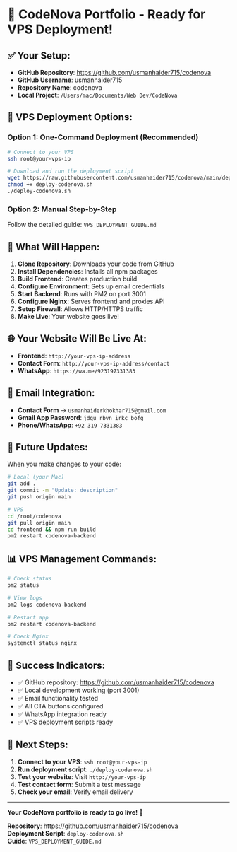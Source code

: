 # 🎉 CodeNova Portfolio - Ready for VPS Deployment!

## ✅ **Your Setup:**

- **GitHub Repository**: https://github.com/usmanhaider715/codenova
- **GitHub Username**: usmanhaider715
- **Repository Name**: codenova
- **Local Project**: `/Users/mac/Documents/Web Dev/CodeNova`

## 🚀 **VPS Deployment Options:**

### **Option 1: One-Command Deployment (Recommended)**

```bash
# Connect to your VPS
ssh root@your-vps-ip

# Download and run the deployment script
wget https://raw.githubusercontent.com/usmanhaider715/codenova/main/deploy-codenova.sh
chmod +x deploy-codenova.sh
./deploy-codenova.sh
```

### **Option 2: Manual Step-by-Step**

Follow the detailed guide: `VPS_DEPLOYMENT_GUIDE.md`

## 🎯 **What Will Happen:**

1. **Clone Repository**: Downloads your code from GitHub
2. **Install Dependencies**: Installs all npm packages
3. **Build Frontend**: Creates production build
4. **Configure Environment**: Sets up email credentials
5. **Start Backend**: Runs with PM2 on port 3001
6. **Configure Nginx**: Serves frontend and proxies API
7. **Setup Firewall**: Allows HTTP/HTTPS traffic
8. **Make Live**: Your website goes live!

## 🌐 **Your Website Will Be Live At:**

- **Frontend**: `http://your-vps-ip-address`
- **Contact Form**: `http://your-vps-ip-address/contact`
- **WhatsApp**: `https://wa.me/923197331383`

## 📧 **Email Integration:**

- **Contact Form** → `usmanhaiderkhokhar715@gmail.com`
- **Gmail App Password**: `jdqu rbvn irkc bofg`
- **Phone/WhatsApp**: `+92 319 7331383`

## 🔄 **Future Updates:**

When you make changes to your code:

```bash
# Local (your Mac)
git add .
git commit -m "Update: description"
git push origin main

# VPS
cd /root/codenova
git pull origin main
cd frontend && npm run build
pm2 restart codenova-backend
```

## 📊 **VPS Management Commands:**

```bash
# Check status
pm2 status

# View logs
pm2 logs codenova-backend

# Restart app
pm2 restart codenova-backend

# Check Nginx
systemctl status nginx
```

## 🎉 **Success Indicators:**

- ✅ GitHub repository: https://github.com/usmanhaider715/codenova
- ✅ Local development working (port 3001)
- ✅ Email functionality tested
- ✅ All CTA buttons configured
- ✅ WhatsApp integration ready
- ✅ VPS deployment scripts ready

## 🚀 **Next Steps:**

1. **Connect to your VPS**: `ssh root@your-vps-ip`
2. **Run deployment script**: `./deploy-codenova.sh`
3. **Test your website**: Visit `http://your-vps-ip`
4. **Test contact form**: Submit a test message
5. **Check your email**: Verify email delivery

---

**Your CodeNova portfolio is ready to go live! 🚀**

**Repository**: https://github.com/usmanhaider715/codenova  
**Deployment Script**: `deploy-codenova.sh`  
**Guide**: `VPS_DEPLOYMENT_GUIDE.md`
